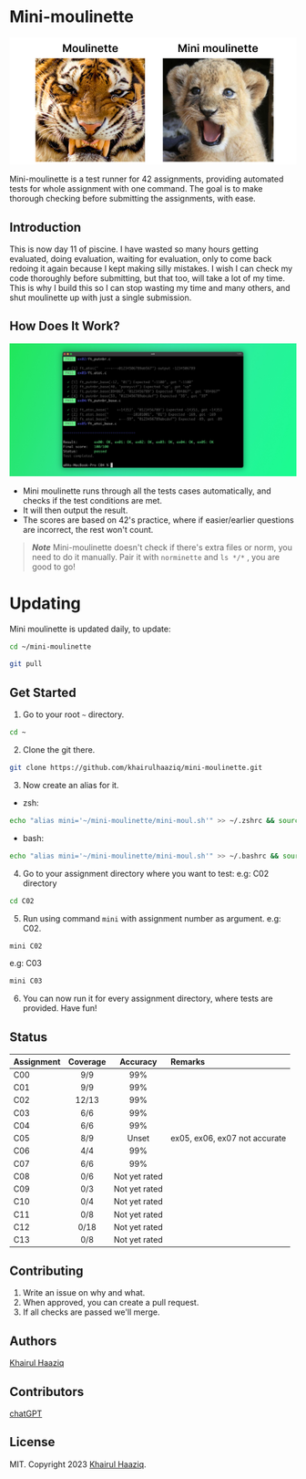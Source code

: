 # Mini-moulinette

![mini-moulinette](mini-moulinette.jpg)

Mini-moulinette is a test runner for 42 assignments, providing automated tests for whole assignment with one command. The goal is to make thorough checking before submitting the assignments, with ease.


## Introduction

This is now day 11 of piscine. I have wasted so many hours getting evaluated, doing evaluation, waiting for evaluation, only to come back redoing it again because I kept making silly mistakes. I wish I can check my code thoroughly before submitting, but that too, will take a lot of my time. This is why I build this so I can stop wasting my time and many others, and shut moulinette up with just a single submission.


## How Does It Work?

![screenshot](screenshot.jpg)

- Mini moulinette runs through all the tests cases automatically, and checks if the test conditions are met.
- It will then output the result.
- The scores are based on 42's practice, where if easier/earlier questions are incorrect, the rest won't count.

> ***Note***
> Mini-moulinette doesn't check if there's extra files or norm, you need to do it manually. Pair it with `norminette` and `ls */*` , you are good to go!


# Updating

Mini moulinette is updated daily, to update:

```bash
cd ~/mini-moulinette
```

```bash
git pull
```


## Get Started

1. Go to your root `~` directory.

```bash
cd ~
```


2. Clone the git there.

```bash
git clone https://github.com/khairulhaaziq/mini-moulinette.git
```


3. Now create an alias for it.

- zsh:

```zsh
echo "alias mini='~/mini-moulinette/mini-moul.sh'" >> ~/.zshrc && source ~/.zshrc
```

- bash:

```bash
echo "alias mini='~/mini-moulinette/mini-moul.sh'" >> ~/.bashrc && source ~/.bashrc
```


4. Go to your assignment directory where you want to test: e.g: C02 directory

```bash
cd C02
```


5. Run using command `mini` with assignment number as argument. e.g: C02.

```bash
mini C02
```

e.g: C03

```bash
mini C03
```

6. You can now run it for every assignment directory, where tests are provided. Have fun!


## Status

| Assignment            | Coverage                   | Accuracy         | Remarks
| :-------------------- | :------------------------: | :--------------: | :-------------- |
| C00                   | 9/9                        | 99%              |                 |
| C01                   | 9/9                        | 99%              |                 |
| C02                   | 12/13                      | 99%              |                 |
| C03                   | 6/6                        | 99%              |                 |
| C04                   | 6/6                        | 99%              |                 |
| C05                   | 8/9                        | Unset            | ex05, ex06, ex07 not accurate |
| C06                   | 4/4                        | 99%              |                 |
| C07                   | 6/6                        | 99%              |                 |
| C08                   | 0/6                        | Not yet rated    |                 |
| C09                   | 0/3                        | Not yet rated    |                 |
| C10                   | 0/4                        | Not yet rated    |                 |
| C11                   | 0/8                        | Not yet rated    |                 |
| C12                   | 0/18                       | Not yet rated    |                 |
| C13                   | 0/8                        | Not yet rated    |                 |


## Contributing

1. Write an issue on why and what.
2. When approved, you can create a pull request.
3. If all checks are passed we'll merge.


## Authors

[Khairul Haaziq](https://github.com/khairulhaaziq)


## Contributors

[chatGPT](ai.com)


## License

MIT. Copyright 2023 [Khairul Haaziq](https://github.com/khairulhaaziq).
